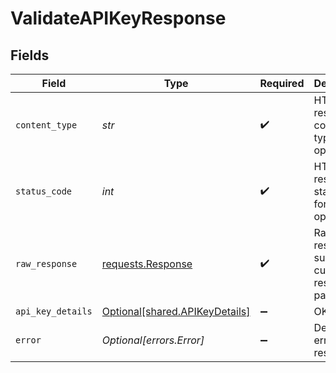 # ValidateAPIKeyResponse


## Fields

| Field                                                                                 | Type                                                                                  | Required                                                                              | Description                                                                           |
| ------------------------------------------------------------------------------------- | ------------------------------------------------------------------------------------- | ------------------------------------------------------------------------------------- | ------------------------------------------------------------------------------------- |
| `content_type`                                                                        | *str*                                                                                 | :heavy_check_mark:                                                                    | HTTP response content type for this operation                                         |
| `status_code`                                                                         | *int*                                                                                 | :heavy_check_mark:                                                                    | HTTP response status code for this operation                                          |
| `raw_response`                                                                        | [requests.Response](https://requests.readthedocs.io/en/latest/api/#requests.Response) | :heavy_check_mark:                                                                    | Raw HTTP response; suitable for custom response parsing                               |
| `api_key_details`                                                                     | [Optional[shared.APIKeyDetails]](../../models/shared/apikeydetails.md)                | :heavy_minus_sign:                                                                    | OK                                                                                    |
| `error`                                                                               | *Optional[errors.Error]*                                                              | :heavy_minus_sign:                                                                    | Default error response                                                                |